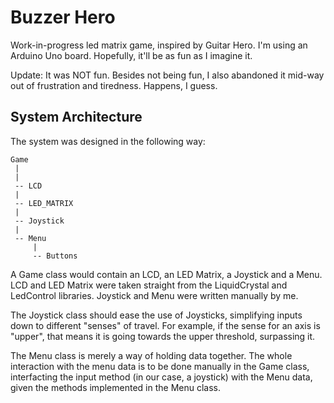 # Buzzer Hero

Work-in-progress led matrix game, inspired by Guitar Hero. I'm using an Arduino Uno board. Hopefully, it'll be as fun as I imagine it.

Update: It was NOT fun. Besides not being fun, I also abandoned it mid-way out of frustration and tiredness. Happens, I guess.

## System Architecture

The system was designed in the following way:

```
Game
 |
 |
 -- LCD
 |
 -- LED_MATRIX
 |
 -- Joystick
 |
 -- Menu
     |
     -- Buttons
```

A Game class would contain an LCD, an LED Matrix, a Joystick and a Menu. LCD and LED Matrix were taken straight from the LiquidCrystal and LedControl libraries. Joystick and Menu were written manually by me.

The Joystick class should ease the use of Joysticks, simplifying inputs down to different "senses" of travel. For example, if the sense for an axis is "upper", that means it is going towards the upper threshold, surpassing it. 

The Menu class is merely a way of holding data together. The whole interaction with the menu data is to be done manually in the Game class, interfacting the input method (in our case, a joystick) with the Menu data, given the methods implemented in the Menu class.


